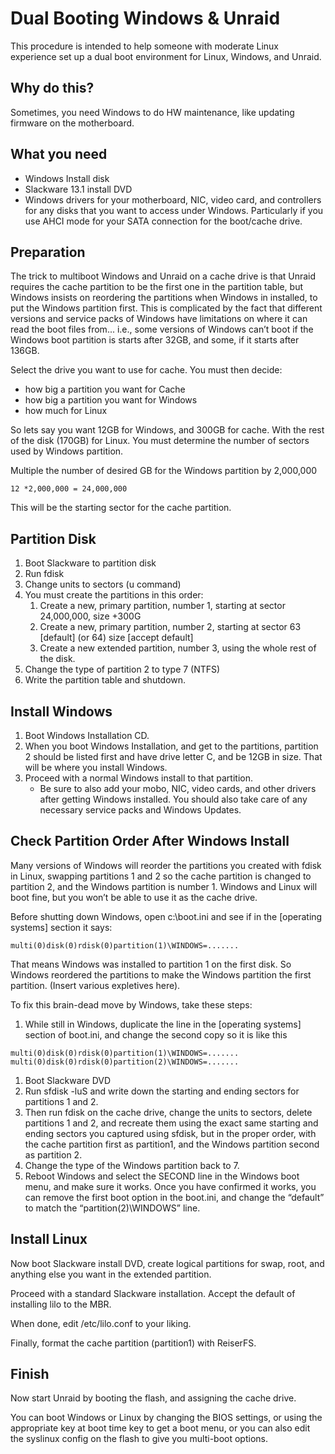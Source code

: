 # Dual Booting Windows & Unraid

This procedure is intended to help someone with moderate Linux
experience set up a dual boot environment for Linux, Windows, and
Unraid.

## Why do this?

Sometimes, you need Windows to do HW maintenance, like updating firmware
on the motherboard.

## What you need

- Windows Install disk
- Slackware 13.1 install DVD
- Windows drivers for your motherboard, NIC, video card, and controllers
  for any disks that you want to access under Windows. Particularly if
  you use AHCI mode for your SATA connection for the boot/cache drive.

## Preparation

The trick to multiboot Windows and Unraid on a cache drive is that
Unraid requires the cache partition to be the first one in the partition
table, but Windows insists on reordering the partitions when Windows in
installed, to put the Windows partition first. This is complicated by
the fact that different versions and service packs of Windows have
limitations on where it can read the boot files from... i.e., some
versions of Windows can’t boot if the Windows boot partition is starts
after 32GB, and some, if it starts after 136GB.

Select the drive you want to use for cache. You must then decide:

- how big a partition you want for Cache
- how big a partition you want for Windows
- how much for Linux

So lets say you want 12GB for Windows, and 300GB for cache. With the
rest of the disk (170GB) for Linux. You must determine the number of
sectors used by Windows partition.

Multiple the number of desired GB for the Windows partition by 2,000,000

`12 *2,000,000 = 24,000,000`

This will be the starting sector for the cache partition.

## Partition Disk

1. Boot Slackware to partition disk
2. Run fdisk
3. Change units to sectors (u command)
4. You must create the partitions in this order:
    1. Create a new, primary partition, number 1, starting at sector
        24,000,000, size +300G
    2. Create a new, primary partition, number 2, starting at sector 63
        [default] (or 64) size [accept default]
    3. Create a new extended partition, number 3, using the whole rest
        of the disk.
5. Change the type of partition 2 to type 7 (NTFS)
6. Write the partition table and shutdown.

## Install Windows

1. Boot Windows Installation CD.
2. When you boot Windows Installation, and get to the partitions,
    partition 2 should be listed first and have drive letter C, and be
    12GB in size. That will be where you install Windows.
3. Proceed with a normal Windows install to that partition.
    - Be sure to also add your mobo, NIC, video cards, and other drivers
      after getting Windows installed. You should also take care of any
      necessary service packs and Windows Updates.

## Check Partition Order After Windows Install

Many versions of Windows will reorder the partitions you created with
fdisk in Linux, swapping partitions 1 and 2 so the cache partition is
changed to partition 2, and the Windows partition is number 1. Windows
and Linux will boot fine, but you won’t be able to use it as the cache
drive.

Before shutting down Windows, open c:\boot.ini and see if in the
[operating systems] section it says:

`multi(0)disk(0)rdisk(0)partition(1)\WINDOWS=.......`

That means Windows was installed to partition 1 on the first disk. So
Windows reordered the partitions to make the Windows partition the first
partition. (Insert various expletives here).

To fix this brain-dead move by Windows, take these steps:

1. While still in Windows, duplicate the line in the [operating
    systems] section of boot.ini, and change the second copy so it is
    like this

  ```shell
  multi(0)disk(0)rdisk(0)partition(1)\WINDOWS=.......
  multi(0)disk(0)rdisk(0)partition(2)\WINDOWS=.......
  ```

1. Boot Slackware DVD
2. Run sfdisk -luS and write down the starting and ending sectors for
    partitions 1 and 2.
3. Then run fdisk on the cache drive, change the units to sectors,
    delete partitions 1 and 2, and recreate them using the exact same
    starting and ending sectors you captured using sfdisk, but in the
    proper order, with the cache partition first as partition1, and the
    Windows partition second as partition 2.
4. Change the type of the Windows partition back to 7.
5. Reboot Windows and select the SECOND line in the Windows boot menu,
    and make sure it works. Once you have confirmed it works, you can
    remove the first boot option in the boot.ini, and change the
    “default” to match the “partition(2)\WINDOWS” line.

## Install Linux

Now boot Slackware install DVD, create logical partitions for swap,
root, and anything else you want in the extended partition.

Proceed with a standard Slackware installation. Accept the default of
installing lilo to the MBR.

When done, edit /etc/lilo.conf to your liking.

Finally, format the cache partition (partition1) with ReiserFS.

## Finish

Now start Unraid by booting the flash, and assigning the cache drive.

You can boot Windows or Linux by changing the BIOS settings, or using
the appropriate key at boot time key to get a boot menu, or you can also
edit the syslinux config on the flash to give you multi-boot options.
